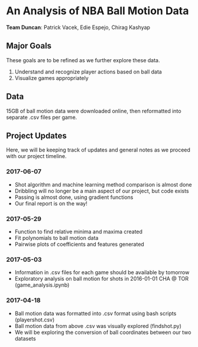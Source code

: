 # An Analysis of NBA Ball Motion Data
<b>Team Duncan</b>: Patrick Vacek, Edie Espejo, Chirag Kashyap


## Major Goals
These goals are to be refined as we further explore these data.
<ol>
<li>Understand and recognize player actions based on ball data</li>
<li>Visualize games appropriately</li>
</ol>

## Data
15GB of ball motion data were downloaded online, then reformatted into separate .csv files per game.

## Project Updates
Here, we will be keeping track of updates and general notes as we proceed with our project timeline.

### 2017-06-07
<ul>
<li>Shot algorithm and machine learning method comparison is almost done</li>
<li>Dribbling will no longer be a main aspect of our project, but code exists</li>
<li>Passing is almost done, using gradient functions</li>
<li>Our final report is on the way!</li>
</ul>

### 2017-05-29
<ul>
<li>Function to find relative minima and maxima created</li>
<li>Fit polynomials to ball motion data</li>
<li>Pairwise plots of coefficients and features generated</li>
</ul>

### 2017-05-03
<ul>
<li>Information in .csv files for each game should be available by tomorrow</li>
<li>Exploratory analysis on ball motion for shots in 2016-01-01 CHA @ TOR (game_analysis.ipynb)</li>
</ul>

### 2017-04-18
<ul>
<li>Ball motion data was formatted into .csv format using bash scripts (playershot.csv)</li>
<li>Ball motion data from above .csv was visually explored (findshot.py)</li>
<li>We will be exploring the conversion of ball coordinates between our two datasets</li>
</ul>
